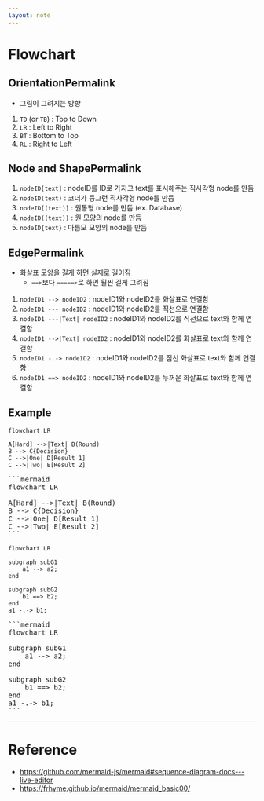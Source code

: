 ```yaml
---
layout: note
---
```


# Flowchart




## OrientationPermalink

- 그림이 그려지는 방향

1. `TD` (or `TB`) : Top to Down
2. `LR` : Left to Right
3. `BT` : Bottom to Top
4. `RL` : Right to Left




## Node and ShapePermalink

1. `nodeID[text]` : nodeID를 ID로 가지고 text를 표시해주는 직사각형 node를 만듬
2. `nodeID(text)` : 코너가 둥그런 직사각형 node를 만듬
3. `nodeID[(text)]` : 원통형 node를 만듬 (ex. Database)
4. `nodeID((text))` : 원 모양의 node를 만듬
5. `nodeID{text}` : 마름모 모양의 node를 만듬




## EdgePermalink

- 화살표 모양을 길게 하면 실제로 길어짐
    - `==>`보다 `=====>`로 하면 훨씬 길게 그려짐

1. `nodeID1 --> nodeID2` : nodeID1와 nodeID2를 화살표로 연결함
2. `nodeID1 --- nodeID2` : nodeID1와 nodeID2를 직선으로 연결함
3. `nodeID1 ---|Text| nodeID2` : nodeID1와 nodeID2를 직선으로 text와 함께 연결함
4. `nodeID1 -->|Text| nodeID2` : nodeID1와 nodeID2를 화살표로 text와 함께 연결함
5. `nodeID1 -.-> nodeID2` : nodeID1와 nodeID2를 점선 화살표로 text와 함께 연결함
6. `nodeID1 ==> nodeID2` : nodeID1와 nodeID2를 두꺼운 화살표로 text와 함께 연결함




## Example

```mermaid
flowchart LR

A[Hard] -->|Text| B(Round)
B --> C{Decision}
C -->|One| D[Result 1]
C -->|Two| E[Result 2]
```

<pre>
```mermaid
flowchart LR

A[Hard] -->|Text| B(Round)
B --> C{Decision}
C -->|One| D[Result 1]
C -->|Two| E[Result 2]
```
</pre>

```mermaid
flowchart LR

subgraph subG1 
    a1 --> a2;
end

subgraph subG2
    b1 ==> b2;
end
a1 -.-> b1;
```

<pre>
```mermaid
flowchart LR

subgraph subG1 
    a1 --> a2;
end

subgraph subG2
    b1 ==> b2;
end
a1 -.-> b1;
```
</pre>

---

# Reference

- https://github.com/mermaid-js/mermaid#sequence-diagram-docs---live-editor
- https://frhyme.github.io/mermaid/mermaid_basic00/